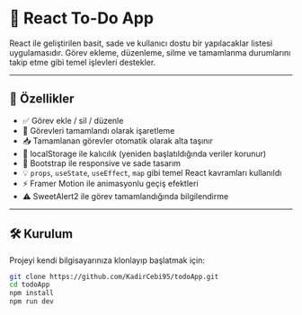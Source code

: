 # 📝 React To-Do App

React ile geliştirilen basit, sade ve kullanıcı dostu bir yapılacaklar listesi uygulamasıdır. Görev ekleme, düzenleme, silme ve tamamlanma durumlarını takip etme gibi temel işlevleri destekler.

---

## 🚀 Özellikler

- ✅ Görev ekle / sil / düzenle
- 🔁 Görevleri tamamlandı olarak işaretleme
- 📥 Tamamlanan görevler otomatik olarak alta taşınır
- 💾 localStorage ile kalıcılık (yeniden başlatıldığında veriler korunur)
- 🎨 Bootstrap ile responsive ve sade tasarım
- 💡 `props`, `useState`, `useEffect`, `map` gibi temel React kavramları kullanıldı
- ⚡ Framer Motion ile animasyonlu geçiş efektleri
- ⚠️ SweetAlert2 ile görev tamamlandığında bilgilendirme

---

## 🛠 Kurulum

Projeyi kendi bilgisayarınıza klonlayıp başlatmak için:

```bash
git clone https://github.com/KadirCebi95/todoApp.git
cd todoApp
npm install
npm run dev

